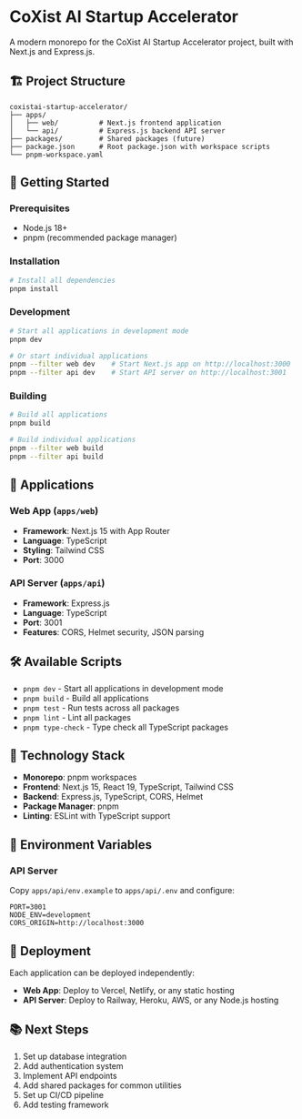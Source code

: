 # CoXist AI Startup Accelerator

A modern monorepo for the CoXist AI Startup Accelerator project, built with Next.js and Express.js.

## 🏗️ Project Structure

```
coxistai-startup-accelerator/
├── apps/
│   ├── web/          # Next.js frontend application
│   └── api/          # Express.js backend API server
├── packages/         # Shared packages (future)
├── package.json      # Root package.json with workspace scripts
└── pnpm-workspace.yaml
```

## 🚀 Getting Started

### Prerequisites

- Node.js 18+ 
- pnpm (recommended package manager)

### Installation

```bash
# Install all dependencies
pnpm install
```

### Development

```bash
# Start all applications in development mode
pnpm dev

# Or start individual applications
pnpm --filter web dev    # Start Next.js app on http://localhost:3000
pnpm --filter api dev    # Start API server on http://localhost:3001
```

### Building

```bash
# Build all applications
pnpm build

# Build individual applications
pnpm --filter web build
pnpm --filter api build
```

## 📱 Applications

### Web App (`apps/web`)
- **Framework**: Next.js 15 with App Router
- **Language**: TypeScript
- **Styling**: Tailwind CSS
- **Port**: 3000

### API Server (`apps/api`)
- **Framework**: Express.js
- **Language**: TypeScript
- **Port**: 3001
- **Features**: CORS, Helmet security, JSON parsing

## 🛠️ Available Scripts

- `pnpm dev` - Start all applications in development mode
- `pnpm build` - Build all applications
- `pnpm test` - Run tests across all packages
- `pnpm lint` - Lint all packages
- `pnpm type-check` - Type check all TypeScript packages

## 🔧 Technology Stack

- **Monorepo**: pnpm workspaces
- **Frontend**: Next.js 15, React 19, TypeScript, Tailwind CSS
- **Backend**: Express.js, TypeScript, CORS, Helmet
- **Package Manager**: pnpm
- **Linting**: ESLint with TypeScript support

## 📝 Environment Variables

### API Server
Copy `apps/api/env.example` to `apps/api/.env` and configure:

```env
PORT=3001
NODE_ENV=development
CORS_ORIGIN=http://localhost:3000
```

## 🚀 Deployment

Each application can be deployed independently:

- **Web App**: Deploy to Vercel, Netlify, or any static hosting
- **API Server**: Deploy to Railway, Heroku, AWS, or any Node.js hosting

## 📚 Next Steps

1. Set up database integration
2. Add authentication system
3. Implement API endpoints
4. Add shared packages for common utilities
5. Set up CI/CD pipeline
6. Add testing framework
